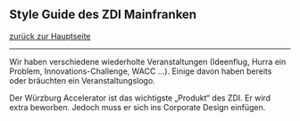 ## Style Guide des ZDI Mainfranken
[zurück zur Hauptseite](Readme.md)

---

Wir haben verschiedene wiederholte Veranstaltungen (Ideenflug, Hurra ein Problem, Innovations-Challenge, WACC …). Einige davon haben bereits oder bräuchten ein Veranstaltungslogo.

Der Würzburg Accelerator ist das wichtigste „Produkt“ des ZDI. Er wird extra beworben. Jedoch muss er sich ins Corporate Design einfügen.